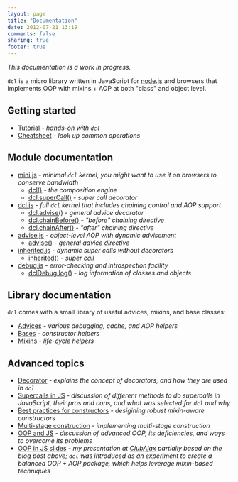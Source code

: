 ```yaml
---
layout: page
title: "Documentation"
date: 2012-07-21 13:19
comments: false
sharing: true
footer: true
---
```


*This documentation is a work in progress.*

`dcl` is a micro library written in JavaScript for [node.js](http://nodejs.org) and browsers that implements OOP with
mixins + AOP at both "class" and object level.

## Getting started

* [Tutorial](/docs/tutorial) - *hands-on with `dcl`*
* [Cheatsheet](/docs/cheatsheet) - *look up common operations*

## Module documentation

* [mini.js](/docs/mini_js) - *minimal `dcl` kernel, you might want to use it on browsers to conserve bandwidth*
  * [dcl()](/docs/mini_js/dcl) - *the composition engine*
  * [dcl.superCall()](/docs/mini_js/supercall) - *super call decorator*
* [dcl.js](/docs/dcl_js) - *full `dcl` kernel that includes chaining control and AOP support*
  * [dcl.advise()](/docs/dcl_js/advise) - *general advice decorator*
  * [dcl.chainBefore()](/docs/dcl_js/chainbefore) - *"before" chaining directive*
  * [dcl.chainAfter()](/docs/dcl_js/chainafter) - *"after" chaining directive*
* [advise.js](/docs/advise_js) - *object-level AOP with dynamic advisement*
  * [advise()](/docs/advise_js/advise) - *general advice directive*
* [inherited.js](/docs/inherited_js) - *dynamic super calls without decorators*
  * [inherited()](/docs/inherited_js/inherited) - *super call*
* [debug.js](/docs/debug_js) - *error-checking and introspection facility*
  * [dclDebug.log()](/docs/debug_js/log) - *log information of classes and objects*

## Library documentation

`dcl` comes with a small library of useful advices, mixins, and base classes:

* [Advices](/docs/advices) - *various debugging, cache, and AOP helpers*
* [Bases](/docs/bases) - *constructor helpers*
* [Mixins](/docs/mixins) - *life-cycle helpers*

## Advanced topics

* [Decorator](/docs/general/decorator) - *explains the concept of decorators, and how they are used in `dcl`*
* [Supercalls in JS](/docs/general/supercalls) - *discussion of different methods to do supercalls in JavaScript,
  their pros and cons, and what was selected for `dcl` and why*
* [Best practices for constructors](/docs/general/constructors) - *desigining robust mixin-aware constructors*
* [Multi-stage construction](/docs/general/multi-stage-construction) - *implementing multi-stage construction*
* [OOP and JS](http://lazutkin.com/blog/2012/jan/18/oop-and-js/) - *discussion of advanced OOP, its deficiencies,
  and ways to overcome its problems*
* [OOP in JS slides](http://lazutkin.com/blog/2012/jul/17/oop-n-js-slides/) - *my presentation at
  [ClubAjax](http://clubajax.org) partially based on the blog post above; `dcl` was introduced as an experiment
  to create a balanced OOP + AOP package, which helps leverage mixin-based techniques*
